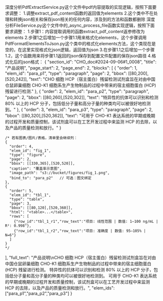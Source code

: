 深度分析PdfExtractService.py这个文件中pdf内容提取的实现逻辑，按照下面要求调整：
1.调整extract_pdf_content函数的返回值为elements
2.这个类中不在处理和转换json相关和保存json相关的任何内容，涉及到的方法和函数都删除
深度分析FileService.py这个文件中的_async_process_file函数实现逻辑，按照下面要求调整：
1.步骤1：内容提取调用的函数extract_pdf_content返参修改为elements
2.步骤1之后增加一个步骤1.1用来格式化elements，这个步骤调用PdfFormatElementsToJson.py这个类中的格式化elements方法，这个类现在是空的，在这里实现格式化json逻辑，返回值为json
3.在步骤1.1之后增加一个步骤1.2，这个函数用来将步骤1.1返回的json保存到配置文件配置的保存json路径
4.格式化后的json格式：
{
  "section_id": "CHO_doc#2024-09-06#1_0008",
  "title": "产品说明",
  "page_start": 2,
  "page_end": 2,
  "blocks": [
    {
      "order": 1,
      "elem_id": "para_p1",
      "type": "paragraph",
      "page": 2,
      "bbox": [[80,200],[520,242]],
      "text": "CHO 细胞 HCP（宿主蛋白）残留检测试剂盒旨在对由中国仓鼠卵巢细胞 CHO-K1 细胞系生产生物制品的过程中带来的宿主细胞蛋白 (HCP) 残留进行检测."
    },
    {
      "order": 2,
      "elem_id": "para_p2",
      "type": "paragraph",
      "page": 2,
      "bbox": [[80,260],[520,302]],
      "text": "特异性的抗体可以识别和检测 80% 以上的 HCP 分子，包括低分子量和高分子量的种类均可以被很好地检测到。"
    },
    {
      "order": 3,
      "elem_id": "para_p3",
      "type": "paragraph",
      "page": 2,
      "bbox": [[80,320],[520,362]],
      "text": "可用于 CHO-K1 表达系统的早期或晚期的过程开发和质量控制，该试剂盒可以在工艺开发过程中来监测 HCP 的去除，以及产品的质量检测和放行。"
    }

    /* 若有图表/图片/表格，清单里会继续列：
    {
      "order": 4,
      "elem_id": "fig_1",
      "type": "figure",
      "page": 2,
      "bbox": [[330,365],[520,520]],
      "caption": "覆盖率示意图",
      "image_path": "s3://bucket/figures/fig_1.png",
      "bind_to": "para_p2"   // 可选：图文绑定
    },
    {
      "order": 5,
      "elem_id": "tbl_1",
      "type": "table",
      "page": 3,
      "bbox": [[80,120],[520,360]],
      "html": "<table>...</table>",
      "rows": [
        {"row_id":"tbl_1_r1","row_text":"项目: 线性范围 | 数值: 1–100 ng/mL | R²: 0.998"},
        {"row_id":"tbl_1_r2","row_text":"项目: 准确度 | 数值: 95–105% | N=6"}
      ]
    }
    */
  ],
  "full_text": "产品说明\nCHO 细胞 HCP（宿主蛋白）残留检测试剂盒旨在对由中国仓鼠卵巢细胞 CHO-K1 细胞系生产生物制品的过程中带来的宿主细胞蛋白 (HCP) 残留进行检测。 特异性的抗体可以识别和检测 80% 以上的 HCP 分子，包括低分子量和高分子量的种类均可以被很好地检测到。 可用于 CHO-K1 表达系统的早期或晚期的过程开发和质量控制，该试剂盒可以在工艺开发过程中来监测 HCP 的去除，以及产品的质量检测和放行。",
  "elem_ids": ["para_p1","para_p2","para_p3"]
}
